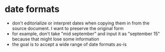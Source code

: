 # date formats

-   don't editorialize or interpret dates when copying them in from the source document. I want to preserve the original form
-   for example, don't take "mid september" and input it as "september 15" because that might lose some information
-   the goal is to accept a wide range of date formats as-is
